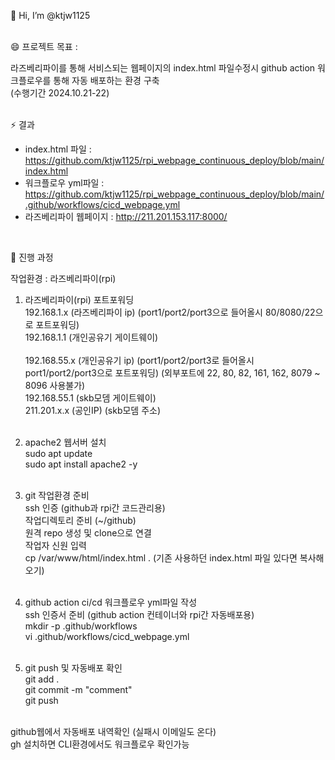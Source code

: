 👋 Hi, I’m @ktjw1125  
<br>

😄 프로젝트 목표 :   

라즈베리파이를 통해 서비스되는 웹페이지의 index.html 파일수정시 github action 워크플로우를 통해 자동 배포하는 환경 구축  
(수행기간 2024.10.21-22)  
<br>

⚡ 결과
- index.html 파일 : https://github.com/ktjw1125/rpi_webpage_continuous_deploy/blob/main/index.html
- 워크플로우 yml파일 : https://github.com/ktjw1125/rpi_webpage_continuous_deploy/blob/main/.github/workflows/cicd_webpage.yml
- 라즈베리파이 웹페이지 : http://211.201.153.117:8000/  
<br>

🌱 진행 과정

작업환경 : 라즈베리파이(rpi)

1. 라즈베리파이(rpi) 포트포워딩<br>
192.168.1.x (라즈베리파이 ip) (port1/port2/port3으로 들어올시 80/8080/22으로 포트포워딩)<br>
192.168.1.1 (개인공유기 게이트웨이)<br><br>
192.168.55.x (개인공유기 ip) (port1/port2/port3로 들어올시 port1/port2/port3으로 포트포워딩) (외부포트에 22, 80, 82, 161, 162, 8079 ~ 8096 사용불가)<br>
192.168.55.1 (skb모뎀 게이트웨이)<br>
211.201.x.x (공인IP) (skb모뎀 주소)<br><br>


2. apache2 웹서버 설치<br>
sudo apt update<br>
sudo apt install apache2 -y<br><br>

3. git 작업환경 준비<br>
ssh 인증 (github과 rpi간 코드관리용)<br>
작업디렉토리 준비 (~/github)<br>
원격 repo 생성 및 clone으로 연결<br>
작업자 신원 입력<br>
cp /var/www/html/index.html . (기존 사용하던 index.html 파일 있다면 복사해오기)<br><br>

4. github action ci/cd 워크플로우 yml파일 작성<br>
ssh 인증서 준비 (github action 컨테이너와 rpi간 자동배포용)<br>
mkdir -p .github/workflows<br>
vi .github/workflows/cicd_webpage.yml<br><br>

5. git push 및 자동배포 확인<br>
git add .<br>
git commit -m "comment"<br>
git push<br><br>

github웹에서 자동배포 내역확인 (실패시 이메일도 온다)<br>
gh 설치하면 CLI환경에서도 워크플로우 확인가능<br>
